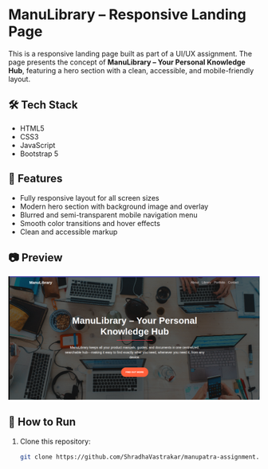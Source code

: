 # ManuLibrary – Responsive Landing Page

This is a responsive landing page built as part of a UI/UX assignment. The page presents the concept of **ManuLibrary – Your Personal Knowledge Hub**, featuring a hero section with a clean, accessible, and mobile-friendly layout.

## 🛠 Tech Stack

- HTML5
- CSS3
- JavaScript
- Bootstrap 5

## 📱 Features

- Fully responsive layout for all screen sizes
- Modern hero section with background image and overlay
- Blurred and semi-transparent mobile navigation menu
- Smooth color transitions and hover effects
- Clean and accessible markup

## 📷 Preview

![Screenshot](./assets/images/manupatra.png)

## 🚀 How to Run

1. Clone this repository:
   ```bash
   git clone https://github.com/ShradhaVastrakar/manupatra-assignment.git
